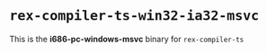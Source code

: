 # `rex-compiler-ts-win32-ia32-msvc`

This is the **i686-pc-windows-msvc** binary for `rex-compiler-ts`
